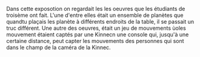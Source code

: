 Dans cette exposotion on regardait les les oeuvres que les étudiants de troisème ont fait. L'une d'entre elles était un ensemble de planètes que quandtu plaçais les planète à différents endroits de la table, il se passait un truc différent. Une autre des oeuvres, était un jeu de mouvements ùoles mouvement étaient captés par une Kinnecn une console qui, jusqu'à une certaine distance, peut capter les mouvements des personnes qui sont dans le champ de la caméra de la Kinnec.
